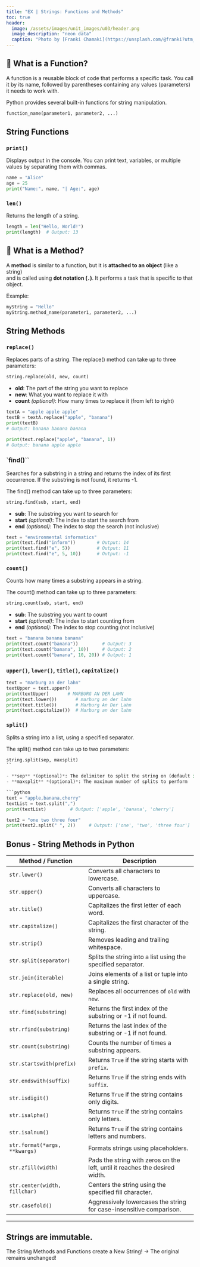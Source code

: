 ```yaml
---
title: "EX | Strings: Functions and Methods"
toc: true
header:
  image: /assets/images/unit_images/u03/header.png
  image_description: "neon data"
  caption: "Photo by [Franki Chamaki](https://unsplash.com/@franki?utm_source=unsplash&amp;utm_medium=referral&amp;utm_content=creditCopyText) [from unsplash](https://unsplash.com/s/photos/data?utm_source=unsplash&amp;utm_medium=referral&amp;utm_content=creditCopyText)"
---
```


<!--more-->

## 🧩 What is a Function?
A function is a reusable block of code that performs a specific task. You call it by its name, followed by parentheses containing any values (parameters) it needs to work with.

Python provides several built-in functions for string manipulation.


```python
function_name(parameter1, parameter2, ...)
```
## String Functions

### `print()`

Displays output in the console.
You can print text, variables, or multiple values by separating them with commas.

```python
name = "Alice"
age = 25
print("Name:", name, "| Age:", age)

```

### `len()`

Returns the length of a string.

```python
length = len("Hello, World!")
print(length)  # Output: 13
```


## 🧩 What is a Method?

A **method** is similar to a function, but it is **attached to an object** (like a string)  
and is called using **dot notation (`.`)**. It performs a task that is specific to that object.

Example:  
```python
myString = "Hello"
myString.method_name(parameter1, parameter2, ...)
```

## String Methods


### `replace()`

Replaces parts of a string. The replace() method can take up to three parameters:

```python
string.replace(old, new, count)
```

- **old**: The part of the string you want to replace  
- **new**: What you want to replace it with  
- **count** *(optional)*: How many times to replace it (from left to right)

```python
textA = "apple apple apple"
textB = textA.replace("apple", "banana")
print(textB)  
# Output: banana banana banana

print(text.replace("apple", "banana", 1))  
# Output: banana apple apple
```


### `find()``

Searches for a substring in a string and returns the index of its first occurrence. If the substring is not found, it returns -1.

The find() method can take up to three parameters:
```python
string.find(sub, start, end)
```
- **sub**: The substring you want to search for  
- **start** *(optional)*: The index to start the search from  
- **end** *(optional)*: The index to stop the search (not inclusive)

```python
text = "environmental informatics"
print(text.find("inform"))        # Output: 14
print(text.find("e", 5))          # Output: 11
print(text.find("e", 5, 10))      # Output: -1
```

### `count()`

Counts how many times a substring appears in a string.

The count() method can take up to three parameters:
```python
string.count(sub, start, end)
```
- **sub**: The substring you want to count  
- **start** *(optional)*: The index to start counting from  
- **end** *(optional)*: The index to stop counting (not inclusive)

```python
text = "banana banana banana"
print(text.count("banana"))         # Output: 3
print(text.count("banana", 10))     # Output: 2
print(text.count("banana", 10, 20)) # Output: 1
```

### `upper()`, `lower()`, `title()`, `capitalize()`

```python
text = "marburg an der lahn"
textUpper = text.upper() 
print(textUpper)       # MARBURG AN DER LAHN
print(text.lower())       # marburg an der lahn
print(text.title())       # Marburg An Der Lahn
print(text.capitalize())  # Marburg an der lahn
```

### `split()`

Splits a string into a list, using a specified separator.

The split() method can take up to two parameters:
```python
string.split(sep, maxsplit)
``

- **sep** *(optional)*: The delimiter to split the string on (default is any whitespace)  
- **maxsplit** *(optional)*: The maximum number of splits to perform

```python
text = "apple,banana,cherry"
textList = text.split(",")
print(textList)         # Output: ['apple', 'banana', 'cherry']

text2 = "one two three four"
print(text2.split(" ", 2))     # Output: ['one', 'two', 'three four']

```


## Bonus - String Methods in Python

| Method / Function               | Description                                                                                       |
|--------------------------------|---------------------------------------------------------------------------------------------------|
| `str.lower()`                  | Converts all characters to lowercase.                                                             |
| `str.upper()`                  | Converts all characters to uppercase.                                                             |
| `str.title()`                  | Capitalizes the first letter of each word.                                                       |
| `str.capitalize()`             | Capitalizes the first character of the string.                                                    |
| `str.strip()`                  | Removes leading and trailing whitespace.                                                          |
| `str.split(separator)`         | Splits the string into a list using the specified separator.                                      |
| `str.join(iterable)`           | Joins elements of a list or tuple into a single string.                                           |
| `str.replace(old, new)`        | Replaces all occurrences of `old` with `new`.                                                     |
| `str.find(substring)`          | Returns the first index of the substring or -1 if not found.                                     |
| `str.rfind(substring)`         | Returns the last index of the substring or -1 if not found.                                      |
| `str.count(substring)`         | Counts the number of times a substring appears.                                                  |
| `str.startswith(prefix)`       | Returns `True` if the string starts with `prefix`.                                                |
| `str.endswith(suffix)`         | Returns `True` if the string ends with `suffix`.                                                  |
| `str.isdigit()`                | Returns `True` if the string contains only digits.                                                |
| `str.isalpha()`                | Returns `True` if the string contains only letters.                                               |
| `str.isalnum()`                | Returns `True` if the string contains letters and numbers.                                        |
| `str.format(*args, **kwargs)`  | Formats strings using placeholders.                                                               |
| `str.zfill(width)`             | Pads the string with zeros on the left, until it reaches the desired width.                      |
| `str.center(width, fillchar)`  | Centers the string using the specified fill character.                                            |
| `str.casefold()`               | Aggressively lowercases the string for case-insensitive comparison.                              |

---

## Strings are immutable.

The String Methods and Functions create a New String!
→ The original remains unchanged!

